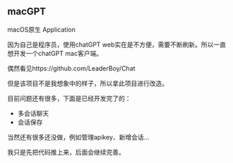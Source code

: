 ## macGPT

macOS原生 Application

因为自己是程序员，使用chatGPT web实在是不方便，需要不断刷新。所以一直想开发一个chatGPT mac客户端。

偶然看见https://github.com/LeaderBoy/Chat

但是该项目不是我想象中的样子，所以拿此项目进行改造。


目前问题还有很多，下面是已经开发完了的：

- 多会话聊天
- 会话保存

当然还有很多还没做，例如管理apikey、新增会话...

我只是先把代码推上来，后面会继续完善。

